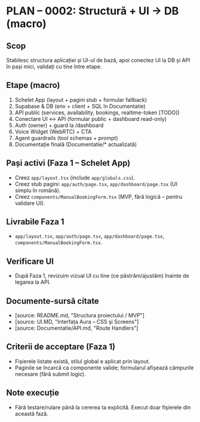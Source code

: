 # PLAN – 0002: Structură + UI → DB (macro)

## Scop
Stabilesc structura aplicației și UI-ul de bază, apoi conectez UI la DB și API în pași mici, validați cu tine între etape.

## Etape (macro)
1) Schelet App (layout + pagini stub + formular fallback)
2) Supabase & DB (env + client + SQL în Documentatie)
3) API public (services, availability, bookings, realtime-token [TODO])
4) Conectare UI ↔ API (formular public + dashboard read-only)
5) Auth (owner) + guard la /dashboard
6) Voice Widget (WebRTC) + CTA
7) Agent guardrails (tool schemas + prompt)
8) Documentație finală (Documentatie/* actualizată)

## Pași activi (Faza 1 – Schelet App)
- Creez `app/layout.tsx` (include `app/globals.css`).
- Creez stub pagini: `app/auth/page.tsx`, `app/dashboard/page.tsx` (UI simplu în română).
- Creez `components/ManualBookingForm.tsx` (MVP, fără logică – pentru validare UI).

## Livrabile Faza 1
- `app/layout.tsx`, `app/auth/page.tsx`, `app/dashboard/page.tsx`, `components/ManualBookingForm.tsx`.

## Verificare UI
- După Faza 1, revizuim vizual UI cu tine (ce păstrăm/ajustăm) înainte de legarea la API.

## Documente-sursă citate
- [source: README.md, "Structura proiectului / MVP"]
- [source: UI.MD, "Interfața Aura – CSS și Screens"]
- [source: Documentatie/API.md, "Route Handlers"]

## Criterii de acceptare (Faza 1)
- Fișierele listate există, stilul global e aplicat prin layout.
- Paginile se încarcă ca componente valide; formularul afișează câmpurile necesare (fără submit logic).

## Note execuție
- Fără testare/rulare până la cererea ta explicită. Execut doar fișierele din această fază.
